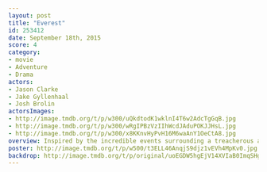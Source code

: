 ```yaml
---
layout: post
title: "Everest"
id: 253412
date: September 18th, 2015
score: 4
category:
- movie
- Adventure
- Drama
actors:
- Jason Clarke
- Jake Gyllenhaal
- Josh Brolin
actorsImages:
- http://image.tmdb.org/t/p/w300/uQkdtodK1wklnI4T6w2AdcTgGqB.jpg
- http://image.tmdb.org/t/p/w300/wRgIPBzVzIIhWcdJAduPOKJJHsL.jpg
- http://image.tmdb.org/t/p/w300/x8KKnvHyPvH16M6waAnY1OeCtA8.jpg
overview: Inspired by the incredible events surrounding a treacherous attempt to reach the summit of the world's highest mountain, "Everest" documents the awe-inspiring journey of two different expeditions challenged beyond their limits by one of the fiercest snowstorms ever encountered by mankind. Their mettle tested by the harshest of elements found on the planet, the climbers will face nearly impossible obstacles as a lifelong obsession becomes a breathtaking struggle for survival.
poster: http://image.tmdb.org/t/p/w500/t3ELL46AnqjS9djz1vEVh4MpKv0.jpg
backdrop: http://image.tmdb.org/t/p/original/uoEGDW5hgEjV14XVIaB0ImqSHgx.jpg
---
```


